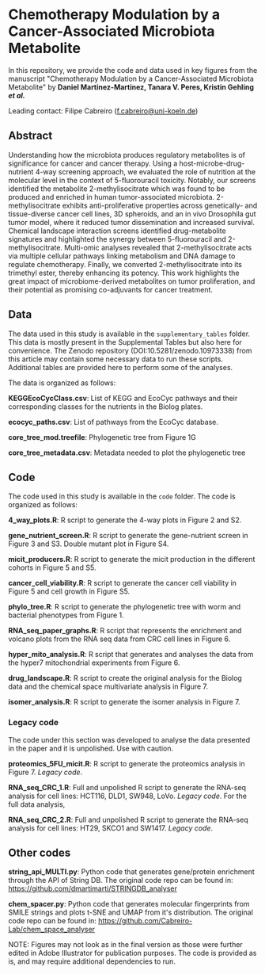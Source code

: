 # Chemotherapy Modulation by a Cancer-Associated Microbiota Metabolite

In this repository, we provide the code and data used in key figures from the manuscript "Chemotherapy Modulation by a Cancer-Associated Microbiota Metabolite" by **Daniel Martinez-Martinez, Tanara V. Peres, Kristin Gehling _et al._**

Leading contact: Filipe Cabreiro (f.cabreiro@uni-koeln.de)

## Abstract

Understanding how the microbiota produces regulatory metabolites is of significance for cancer and cancer therapy. Using a host-microbe-drug-nutrient 4-way screening approach, we evaluated the role of nutrition at the molecular level in the context of 5-fluorouracil toxicity. Notably, our screens identified the metabolite 2-methylisocitrate which was found to be produced and enriched in human tumor-associated microbiota. 2-methylisocitrate exhibits anti-proliferative properties across genetically- and tissue-diverse cancer cell lines, 3D spheroids, and an in vivo Drosophila gut tumor model, where it reduced tumor dissemination and increased survival. Chemical landscape interaction screens identified drug-metabolite signatures and highlighted the synergy between 5-fluorouracil and 2-methylisocitrate. Multi-omic analyses revealed that 2-methylisocitrate acts via multiple cellular pathways linking metabolism and DNA damage to regulate chemotherapy. Finally, we converted 2-methylisocitrate into its trimethyl ester, thereby enhancing its potency. This work highlights the great impact of microbiome-derived metabolites on tumor proliferation, and their potential as promising co-adjuvants for cancer treatment.

## Data

The data used in this study is available in the `supplementary_tables` folder. This data is mostly present in the Supplemental Tables but also here for convenience. The Zenodo repository (DOI:10.5281/zenodo.10973338) from this article may contain some necessary data to run these scripts. Additional tables are provided here to perform some of the analyses.

The data is organized as follows:

**KEGGEcoCycClass.csv**: List of KEGG and EcoCyc pathways and their corresponding classes for the nutrients in the Biolog plates.

**ecocyc_paths.csv**: List of pathways from the EcoCyc database.

**core_tree_mod.treefile**: Phylogenetic tree from Figure 1G

**core_tree_metadata.csv**: Metadata needed to plot the phylogenetic tree


## Code

The code used in this study is available in the `code` folder. The code is organized as follows:

**4_way_plots.R**: R script to generate the 4-way plots in Figure 2 and S2.

**gene_nutrient_screen.R**: R script to generate the gene-nutrient screen in Figure 3 and S3. Double mutant plot in Figure S4. 

**micit_producers.R**: R script to generate the micit production in the different cohorts in Figure 5 and S5. 

**cancer_cell_viability.R**: R script to generate the cancer cell viability in Figure 5 and cell growth in Figure S5.

**phylo_tree.R**: R script to generate the phylogenetic tree with worm and bacterial phenotypes from Figure 1. 

**RNA_seq_paper_graphs.R**: R script that represents the enrichment and volcano plots from the RNA seq data from CRC cell lines in Figure 6. 

**hyper_mito_analysis.R**: R script that generates and analyses the data from the hyper7 mitochondrial experiments from Figure 6. 

**drug_landscape.R**: R script to create the original analysis for the Biolog data and the chemical space multivariate analysis in Figure 7.

**isomer_analysis.R**: R script to generate the isomer analysis in Figure 7.


### Legacy code

The code under this section was developed to analyse the data presented in the paper and it is unpolished. Use with caution. 


**proteomics_5FU_micit.R**: R script to generate the proteomics analysis in Figure 7. *Legacy code*.

**RNA_seq_CRC_1.R**: Full and unpolished R script to generate the RNA-seq analysis for cell lines: HCT116, DLD1, SW948, LoVo. *Legacy code*. For the full data analysis, 

**RNA_seq_CRC_2.R**: Full and unpolished R script to generate the RNA-seq analysis for cell lines: HT29, SKCO1 and SW1417. *Legacy code*.


## Other codes

**string_api_MULTI.py**: Python code that generates gene/protein enrichment through the API of String DB. The original code repo can be found in: https://github.com/dmartimarti/STRINGDB_analyser

**chem_spacer.py**: Python code that generates molecular fingerprints from SMILE strings and plots t-SNE and UMAP from it's distribution. The original code repo can be found in: https://github.com/Cabreiro-Lab/chem_space_analyser



NOTE: Figures may not look as in the final version as those were further edited in Adobe Illustrator for publication purposes. The code is provided as is, and may require additional dependencies to run.